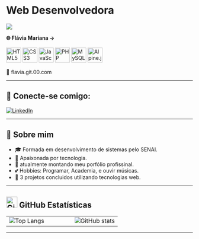 # Web Desenvolvedora
<img src="https://raw.githubusercontent.com/flavia-git-00/flavia-git-00/assets/sininhoeu.png"/>



     
<p align="left">
  <strong>🌐 Flávia Mariana →</strong><br><br>
  <img src="https://cdn.jsdelivr.net/gh/devicons/devicon/icons/html5/html5-original.svg" alt="HTML5" width="40"/>
  <img src="https://cdn.jsdelivr.net/gh/devicons/devicon/icons/css3/css3-original.svg" alt="CSS3" width="40"/>
  <img src="https://cdn.jsdelivr.net/gh/devicons/devicon/icons/javascript/javascript-original.svg" alt="JavaScript" width="40"/>
  <img src="https://cdn.jsdelivr.net/gh/devicons/devicon/icons/php/php-original.svg" alt="PHP" width="40"/>
  <img src="https://cdn.jsdelivr.net/gh/devicons/devicon/icons/mysql/mysql-original.svg" alt="MySQL" width="40"/>
  <img src="https://cdn.jsdelivr.net/gh/devicons/devicon/icons/alpinejs/alpinejs-original.svg" alt="Alpine.js" width="40"/>
</p>


📧 flavia.git.00.com

---

## 🚀 Conecte-se comigo:

[![LinkedIn](https://img.shields.io/badge/-LinkedIn-%230077B5?style=for-the-badge&logo=linkedin&logoColor=white)](https://www.linkedin.com/in/flávia-mariana-3196a7298/)

---

## 📌 Sobre mim

- 🎓 Formada em desenvolvimento de sistemas pelo SENAI.
- 💙 Apaixonada por tecnologia. 
- 📖 atualmente montando meu porfólio profissinal.
- 💕 Hobbies: Programar, Academia, e ouvir músicas.
- 💼 3 projetos concluidos utilizando tecnologias web.
---
## <img src="https://cdn.jsdelivr.net/gh/devicons/devicon/icons/github/github-original.svg" width="30" alt="GitHub" /> GitHub Estatísticas



<table>
  <tr>
    <td align="center">
      <img src="https://github-readme-stats.vercel.app/api/top-langs/?username=anuraghazra" alt="Top Langs">
    </td>
    <td width="50"></td> <!-- Espaço entre as imagens -->
    <td align="center" valign="middle">
      <img src="https://github-readme-stats.vercel.app/api?username=anuraghazra&show_icons=true&theme=radical" alt="GitHub stats">
    </td>
  </tr>
</table>



---

